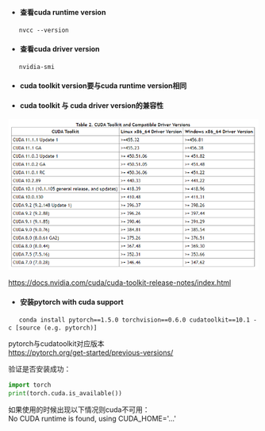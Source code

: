 * #### 查看cuda runtime version
```shell script
   nvcc --version
```
  
* #### 查看cuda driver version
```shell script
   nvidia-smi
```


* #### cuda toolkit version要与cuda runtime version相同

* #### cuda toolkit 与 cuda driver version的兼容性

![cuda_version](sup/cuda_version.PNG)

https://docs.nvidia.com/cuda/cuda-toolkit-release-notes/index.html

* #### 安装pytorch with cuda support
```shell script
   conda install pytorch==1.5.0 torchvision==0.6.0 cudatoolkit==10.1 -c [source (e.g. pytorch)]
```

pytorch与cudatoolkit对应版本\
https://pytorch.org/get-started/previous-versions/

验证是否安装成功：

```python
import torch
print(torch.cuda.is_available())
```

如果使用的时候出现以下情况则cuda不可用：\
No CUDA runtime is found, using CUDA_HOME='...'